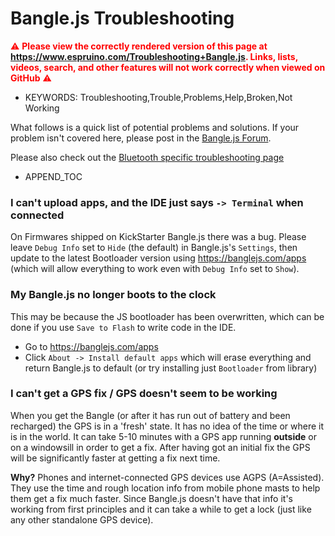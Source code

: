 <!--- Copyright (c) 2020 Gordon Williams, Pur3 Ltd. See the file LICENSE for copying permission. -->
Bangle.js Troubleshooting
=========================

<span style="color:red">:warning: **Please view the correctly rendered version of this page at https://www.espruino.com/Troubleshooting+Bangle.js. Links, lists, videos, search, and other features will not work correctly when viewed on GitHub** :warning:</span>

* KEYWORDS: Troubleshooting,Trouble,Problems,Help,Broken,Not Working

What follows is a quick list of potential problems and solutions. If your problem isn't covered here, please post in the [Bangle.js Forum](http://forum.espruino.com/microcosms/1424/).

Please also check out the [Bluetooth specific troubleshooting page](http://www.espruino.com/Troubleshooting+BLE)

* APPEND_TOC

### I can't upload apps, and the IDE just says `-> Terminal` when connected

On Firmwares shipped on KickStarter Bangle.js there was a bug. Please leave `Debug Info` set to `Hide` (the default) in Bangle.js's `Settings`, then update to the latest Bootloader version using https://banglejs.com/apps (which will allow everything to work even with `Debug Info` set to `Show`).


### My Bangle.js no longer boots to the clock

This may be because the JS bootloader has been overwritten, which can
be done if you use `Save to Flash` to write code in the IDE.

* Go to https://banglejs.com/apps
* Click `About -> Install default apps` which will erase everything and return Bangle.js to default (or try installing just `Bootloader` from library)


### I can't get a GPS fix / GPS doesn't seem to be working

When you get the Bangle (or after it has run out of battery and been recharged) the GPS is in a 'fresh' state. It has no idea of the time or where it is in the world. It can take 5-10 minutes with a GPS app running **outside** or on a windowsill in order to get a fix. After having got an initial fix the GPS will be significantly faster at getting a fix next time.

**Why?** Phones and internet-connected GPS devices use AGPS (A=Assisted). They use the time and rough location info from mobile phone masts to help them get a fix much faster. Since Bangle.js doesn't have that info it's working from first principles and it can take a while to get a lock (just like any other standalone GPS device).

